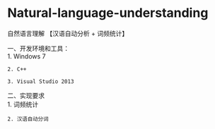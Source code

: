 # Natural-language-understanding   

自然语言理解 【汉语自动分析 + 词频统计】   

一、开发环境和工具：   
    1. Windows 7   
    
    2. C++   
    
    3. Visual Studio 2013   
    
二、实现要求     
    1. 词频统计   
    
    2. 汉语自动分词   
    
    
    
